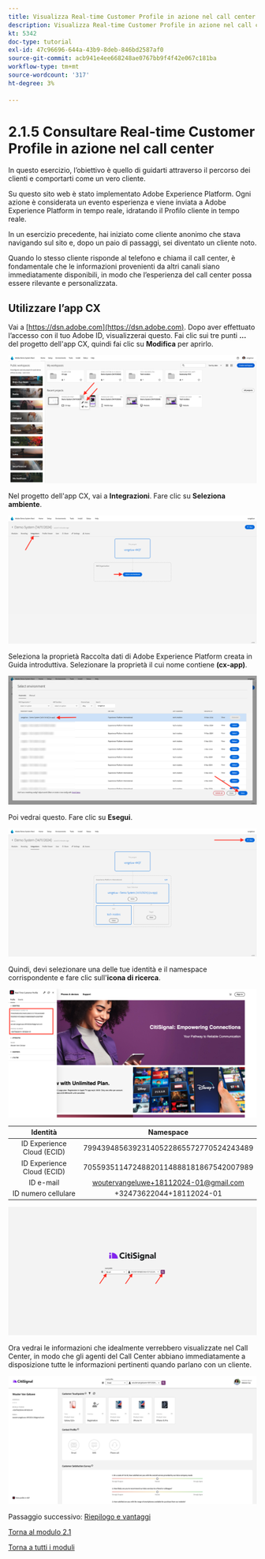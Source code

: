 ```yaml
---
title: Visualizza Real-time Customer Profile in azione nel call center
description: Visualizza Real-time Customer Profile in azione nel call center
kt: 5342
doc-type: tutorial
exl-id: 47c96696-644a-43b9-8deb-846bd2587af0
source-git-commit: acb941e4ee668248ae0767bb9f4f42e067c181ba
workflow-type: tm+mt
source-wordcount: '317'
ht-degree: 3%

---
```


# 2.1.5 Consultare Real-time Customer Profile in azione nel call center

In questo esercizio, l’obiettivo è quello di guidarti attraverso il percorso dei clienti e comportarti come un vero cliente.

Su questo sito web è stato implementato Adobe Experience Platform. Ogni azione è considerata un evento esperienza e viene inviata a Adobe Experience Platform in tempo reale, idratando il Profilo cliente in tempo reale.

In un esercizio precedente, hai iniziato come cliente anonimo che stava navigando sul sito e, dopo un paio di passaggi, sei diventato un cliente noto.

Quando lo stesso cliente risponde al telefono e chiama il call center, è fondamentale che le informazioni provenienti da altri canali siano immediatamente disponibili, in modo che l’esperienza del call center possa essere rilevante e personalizzata.

## Utilizzare l’app CX

Vai a [https://dsn.adobe.com](https://dsn.adobe.com). Dopo aver effettuato l’accesso con il tuo Adobe ID, visualizzerai questo. Fai clic sui tre punti **...** del progetto dell&#39;app CX, quindi fai clic su **Modifica** per aprirlo.

![Demo](./images/cxapp3.png)

Nel progetto dell&#39;app CX, vai a **Integrazioni**. Fare clic su **Seleziona ambiente**.

![Demo](./images/cxapp3a.png)

Seleziona la proprietà Raccolta dati di Adobe Experience Platform creata in Guida introduttiva. Selezionare la proprietà il cui nome contiene **(cx-app)**.

![Demo](./images/cxapp4.png)

Poi vedrai questo. Fare clic su **Esegui**.

![Demo](./images/cxapp4a.png)

Quindi, devi selezionare una delle tue identità e il namespace corrispondente e fare clic sull&#39;**icona di ricerca**.

![Profilo cliente](./images/identities.png)

| Identità | Namespace |
|:-------------:| :---------------:|
| ID Experience Cloud (ECID) | 79943948563923140522865572770524243489 |
| ID Experience Cloud (ECID) | 70559351147248820114888181867542007989 |
| ID e-mail | woutervangeluwe+18112024-01@gmail.com |
| ID numero cellulare | +32473622044+18112024-01 |

![Demo](./images/19.png)

Ora vedrai le informazioni che idealmente verrebbero visualizzate nel Call Center, in modo che gli agenti del Call Center abbiano immediatamente a disposizione tutte le informazioni pertinenti quando parlano con un cliente.

![Demo](./images/20.png)

Passaggio successivo: [Riepilogo e vantaggi](./summary.md)

[Torna al modulo 2.1](./real-time-customer-profile.md)

[Torna a tutti i moduli](../../../overview.md)
